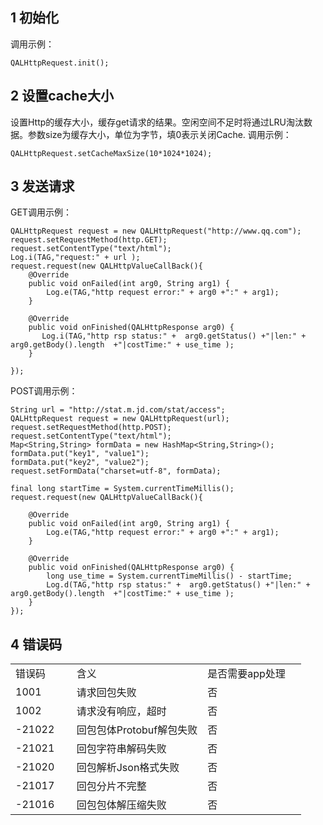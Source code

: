 ## 1 初始化 

调用示例：
```
QALHttpRequest.init();
```

## 2 设置cache大小
设置Http的缓存大小，缓存get请求的结果。空闲空间不足时将通过LRU淘汰数据。参数size为缓存大小，单位为字节，填0表示关闭Cache.
调用示例： 
```
QALHttpRequest.setCacheMaxSize(10*1024*1024);
```

## 3 发送请求 

GET调用示例： 
```
QALHttpRequest request = new QALHttpRequest("http://www.qq.com");
request.setRequestMethod(http.GET);
request.setContentType("text/html");            
Log.i(TAG,"request:" + url );
request.request(new QALHttpValueCallBack(){                        
	@Override
	public void onFailed(int arg0, String arg1) {
		Log.e(TAG,"http request error:" + arg0 +":" + arg1);
	}

	@Override
	public void onFinished(QALHttpResponse arg0) {                         
	   Log.i(TAG,"http rsp status:" +  arg0.getStatus() +"|len:" + arg0.getBody().length  +"|costTime:" + use_time );
	}
						 
});
```

POST调用示例： 
```
String url = "http://stat.m.jd.com/stat/access";
QALHttpRequest request = new QALHttpRequest(url);
request.setRequestMethod(http.POST);
request.setContentType("text/html");	
Map<String,String> formData = new HashMap<String,String>();
formData.put("key1", "value1");
formData.put("key2", "value2");
request.setFormData("charset=utf-8", formData);

final long startTime = System.currentTimeMillis();
request.request(new QALHttpValueCallBack(){

	@Override
	public void onFailed(int arg0, String arg1) {
		Log.e(TAG,"http request error:" + arg0 +":" + arg1);
	}

	@Override
	public void onFinished(QALHttpResponse arg0) {
		long use_time = System.currentTimeMillis() - startTime;
		Log.d(TAG,"http rsp status:" +  arg0.getStatus() +"|len:" + arg0.getBody().length  +"|costTime:" + use_time );
	}
});
```

## 4 错误码

<table class="table table-bordered">
<tr><td width="21%">错误码</td><td>含义</td><td width="34%">是否需要app处理</td></tr>
<tr><td>1001</td><td>请求回包失败</td><td>否</td></tr>
<tr><td>1002</td><td>请求没有响应，超时</td><td>否</td></tr>
<tr><td>-21022</td><td>回包包体Protobuf解包失败</td><td>否</td></tr>
<tr><td>-21021</td><td>回包字符串解码失败</td><td>否</td></tr>
<tr><td>-21020</td><td>回包解析Json格式失败</td><td>否</td></tr>
<tr><td>-21017</td><td>回包分片不完整</td><td>否</td></tr>
<tr><td>-21016</td><td>回包包体解压缩失败</td><td>否</td></tr>
</table>

